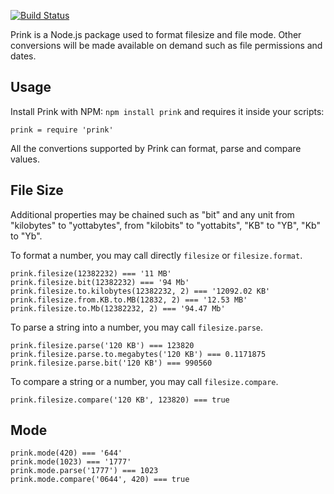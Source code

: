 [![Build Status](https://secure.travis-ci.org/adaltas/node-prink.png)](http://travis-ci.org/adaltas/node-prink)

Prink is a Node.js package used to format filesize and file mode. Other conversions will
be made available on demand such as file permissions and dates.

## Usage

Install Prink with NPM: `npm install prink` and requires it inside your scripts:

```
prink = require 'prink'
```

All the convertions supported by Prink can format, parse and compare values.

## File Size

Additional properties may be chained such as "bit" and any unit from "kilobytes"
to "yottabytes", from "kilobits" to "yottabits", "KB" to "YB", "Kb" to "Yb".

To format a number, you may call directly `filesize` or `filesize.format`.

```
prink.filesize(12382232) === '11 MB'
prink.filesize.bit(12382232) === '94 Mb'
prink.filesize.to.kilobytes(12382232, 2) === '12092.02 KB'
prink.filesize.from.KB.to.MB(12832, 2) === '12.53 MB'
prink.filesize.to.Mb(12382232, 2) === '94.47 Mb'
```

To parse a string into a number, you may call `filesize.parse`.

```
prink.filesize.parse('120 KB') === 123820
prink.filesize.parse.to.megabytes('120 KB') === 0.1171875
prink.filesize.parse.bit('120 KB') === 990560
```

To compare a string or a number, you may call `filesize.compare`.

```
prink.filesize.compare('120 KB', 123820) === true
```

## Mode

```
prink.mode(420) === '644'
prink.mode(1023) === '1777'
prink.mode.parse('1777') === 1023
prink.mode.compare('0644', 420) === true
```
